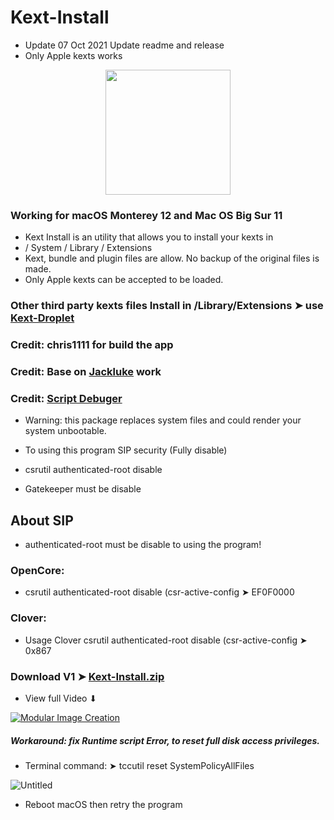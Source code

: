 # Kext-Install
- Update 07 Oct 2021 Update readme and release
- Only Apple kexts works

<p align="center">
  <img width="200" height="200" src="https://user-images.githubusercontent.com/6248794/136709606-d88b39cb-b204-469f-9d64-8c30f94c4641.png">
</p>

### Working for macOS Monterey 12 and Mac OS Big Sur 11



- Kext Install is an utility that allows you to install your kexts in 
- / System / Library / Extensions 
- Kext, bundle and plugin files are allow. No backup of the original files is made.
- Only Apple kexts can be accepted to be loaded.

### Other third party kexts files Install in /Library/Extensions ➤ use [Kext-Droplet](https://github.com/chris1111/Kext-Droplet-Big-Sur)


### Credit: chris1111 for build the app
### Credit: Base on [Jackluke](https://github.com/jacklukem) work
### Credit: [Script Debuger](https://latenightsw.com) 

- Warning: this package replaces system files and could render your system unbootable.

- To using this program SIP security (Fully disable) 
- csrutil authenticated-root disable 
- Gatekeeper must be disable

## About SIP
- authenticated-root must be disable to using the program!
### OpenCore:
- csrutil authenticated-root disable (csr-active-config ➤ EF0F0000
### Clover:
- Usage Clover csrutil authenticated-root disable (csr-active-config ➤ 0x867


### Download V1 ➤ [Kext-Install.zip](https://github.com/chris1111/Kext-Install/releases/tag/V1)

- View full Video ⬇︎

[![Modular Image Creation](https://user-images.githubusercontent.com/6248794/134072536-7c46b8cc-4d8b-42f9-a28a-3c02734f1f5d.png)](https://youtu.be/EzxwaVFHZYo)
 
##### Workaround: fix Runtime script Error, to reset full disk access privileges.
- Terminal command: ➤  tccutil reset SystemPolicyAllFiles

![Untitled](https://user-images.githubusercontent.com/6248794/123511992-d7bbbf00-d652-11eb-82c1-e9aae4c1873e.png)

- Reboot macOS then retry the program
